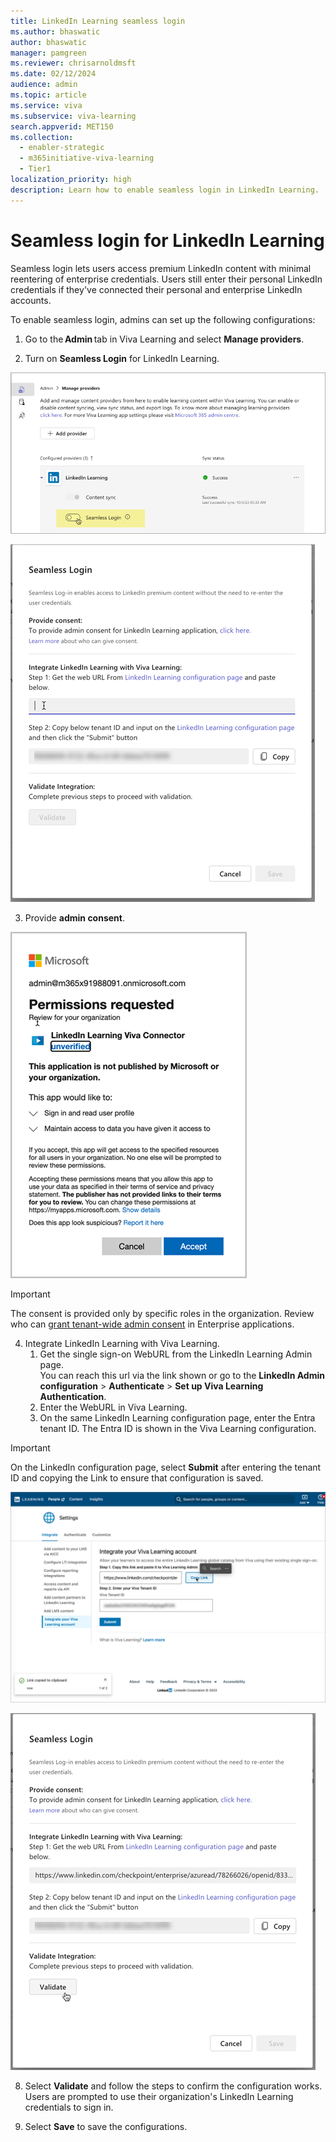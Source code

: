 ```yaml
---
title: LinkedIn Learning seamless login
ms.author: bhaswatic
author: bhaswatic
manager: pamgreen
ms.reviewer: chrisarnoldmsft
ms.date: 02/12/2024
audience: admin
ms.topic: article
ms.service: viva
ms.subservice: viva-learning
search.appverid: MET150
ms.collection:
  - enabler-strategic
  - m365initiative-viva-learning
  - Tier1
localization_priority: high
description: Learn how to enable seamless login in LinkedIn Learning.
---
```



# Seamless login for LinkedIn Learning


Seamless login lets users access premium LinkedIn content with minimal reentering of enterprise credentials. 
Users still enter their personal LinkedIn credentials if they've connected their personal and enterprise LinkedIn accounts. 

To enable seamless login, admins can set up the following configurations:

1. Go to the **Admin** tab in Viva Learning and select **Manage providers**.

2. Turn on **Seamless Login** for LinkedIn Learning.

![The manage providers pane with the seamless login enabled for LinkedIn Learning](../media/learning/linkedin-learning-seamless-1-enable-toggle.png)

![Seamless login menu with an outline of the following steps.](../media/learning/linkedin-learning-seamless-2.png)

3. Provide **admin consent**.

![Permission requested window that wants to sign into the LinkedIn Learning Viva Connector](../media/learning/linkedin-learning-seamless-3-permission-requested.png)

  > [!IMPORTANT]
  > The consent is provided only by specific roles in the organization. Review who can [grant tenant-wide admin consent](/entra/identity/enterprise-apps/grant-admin-consent?pivots=portal#prerequisites) in Enterprise applications.

4. Integrate LinkedIn Learning with Viva Learning.
    1. Get the single sign-on WebURL from the LinkedIn Learning Admin page.  
    You can reach this url via the link shown or go to the **LinkedIn Admin configuration** > **Authenticate** > **Set up Viva Learning Authentication**.
    2. Enter the WebURL in Viva Learning.
    3. On the same LinkedIn Learning configuration page, enter the Entra tenant ID. The Entra ID is shown in the Viva Learning configuration. 

> [!IMPORTANT]
> On the LinkedIn configuration page, select **Submit** after entering the tenant ID and copying the Link to ensure that configuration is saved.

![LinkedIn configuration page where you copy the link to Viva Learning enter your Viva Tenant](../media/learning/linkedin-learning-seamless-4-linkedin-config.png)


![The seamless login screen with the linked copied from LinkedIn](../media/learning/linkedin-learning-seamless-5-validate.png)

8. Select **Validate** and follow the steps to confirm the configuration works. Users are prompted to use their organization's LinkedIn Learning credentials to sign in.

10. Select **Save** to save the configurations.

